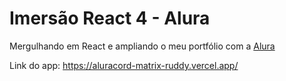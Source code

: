 # Imersão React 4 - Alura

Mergulhando em React e ampliando o meu portfólio com a [Alura](https://www.alura.com.br/imersao-react)

Link do app: https://aluracord-matrix-ruddy.vercel.app/
